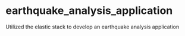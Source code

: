 # earthquake_analysis_application
Utilized the elastic stack to develop an earthquake analysis application
